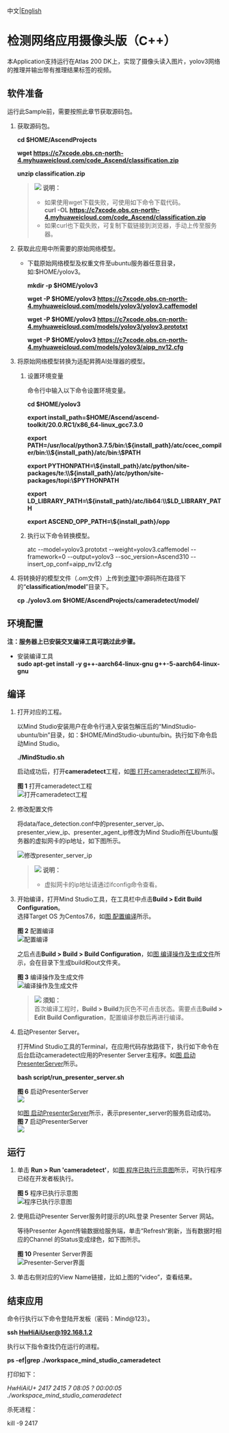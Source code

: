 中文|[English](Readme_EN.md)

# 检测网络应用摄像头版（C++）<a name="ZH-CN_TOPIC_0232337690"></a>  


本Application支持运行在Atlas 200 DK上，实现了摄像头读入图片，yolov3网络的推理并输出带有推理结果标签的视频。 

## 软件准备<a name="zh-cn_topic_0219108795_section181111827718"></a>

运行此Sample前，需要按照此章节获取源码包。

1.  <a name="zh-cn_topic_0228757084_section8534138124114"></a>获取源码包。

    **cd $HOME/AscendProjects**  

    **wget https://c7xcode.obs.cn-north-4.myhuaweicloud.com/code_Ascend/classification.zip** 
              
    **unzip classification.zip**  
    
    >![](public_sys-resources/icon-note.gif) **说明：**   
    >- 如果使用wget下载失败，可使用如下命令下载代码。  
    **curl -OL https://c7xcode.obs.cn-north-4.myhuaweicloud.com/code_Ascend/classification.zip** 
    >- 如果curl也下载失败，可复制下载链接到浏览器，手动上传至服务器。
    
2.  <a name="zh-cn_topic_0219108795_li2074865610364"></a>获取此应用中所需要的原始网络模型。    
 
     -  下载原始网络模型及权重文件至ubuntu服务器任意目录，如:$HOME/yolov3。

        **mkdir -p $HOME/yolov3**

        **wget -P $HOME/yolov3 https://c7xcode.obs.cn-north-4.myhuaweicloud.com/models/yolov3/yolov3.caffemodel** 
 
        **wget -P $HOME/yolov3 https://c7xcode.obs.cn-north-4.myhuaweicloud.com/models/yolov3/yolov3.prototxt**

        **wget -P $HOME/yolov3 https://c7xcode.obs.cn-north-4.myhuaweicloud.com/models/yolov3/aipp_nv12.cfg** 


3.  将原始网络模型转换为适配昇腾AI处理器的模型。  

    1.  设置环境变量
        
        命令行中输入以下命令设置环境变量。

        **cd \$HOME/yolov3**
        
        **export install_path=\$HOME/Ascend/ascend-toolkit/20.0.RC1/x86_64-linux_gcc7.3.0**  

        **export PATH=/usr/local/python3.7.5/bin:\\${install_path}/atc/ccec_compiler/bin:\\${install_path}/atc/bin:\\$PATH**  

        **export PYTHONPATH=\\${install_path}/atc/python/site-packages/te:\\${install_path}/atc/python/site-packages/topi:\\$PYTHONPATH**  

        **export LD_LIBRARY_PATH=\\${install_path}/atc/lib64:\\$LD_LIBRARY_PATH**  

        **export ASCEND_OPP_PATH=\\${install_path}/opp**  

    2.  执行以下命令转换模型。

        atc --model=yolov3.prototxt --weight=yolov3.caffemodel --framework=0 --output=yolov3 --soc_version=Ascend310 --insert_op_conf=aipp_nv12.cfg

    
5.  将转换好的模型文件（.om文件）上传到[步骤1](#zh-cn_topic_0228757084_section8534138124114)中源码所在路径下的“**classification/model**”目录下。
    
     **cp ./yolov3.om \$HOME/AscendProjects/cameradetect/model/**  
  

## 环境配置   

**注：服务器上已安装交叉编译工具可跳过此步骤。**   
      
- 安装编译工具  
  **sudo apt-get install -y g++\-aarch64-linux-gnu g++\-5-aarch64-linux-gnu** 
  

## 编译<a name="zh-cn_topic_0219108795_section3723145213347"></a>

1.  打开对应的工程。

    以Mind Studio安装用户在命令行进入安装包解压后的“MindStudio-ubuntu/bin”目录，如：$HOME/MindStudio-ubuntu/bin。执行如下命令启动Mind Studio。

    **./MindStudio.sh**

    启动成功后，打开**cameradetect**工程，如[图 打开cameradetect工程](#zh-cn_topic_0228461902_zh-cn_topic_0203223265_fig11106241192810)所示。

    **图 1**  打开cameradetect工程<a name="zh-cn_topic_0228461902_zh-cn_topic_0203223265_fig11106241192810"></a>  
    ![](figures/打开cameradetect工程1.png "打开cameradetect工程")

2.  修改配置文件

    将data/face_detection.conf中的presenter_server_ip、presenter_view_ip、presenter_agent_ip修改为Mind Studio所在Ubuntu服务器的虚拟网卡的ip地址，如下图所示。

    ![](figures/presenter_server_ip.png "修改presenter_server_ip")

    >![](public_sys-resources/icon-note.gif) **说明：**    
    >-  虚拟网卡的ip地址请通过ifconfig命令查看。

3.  开始编译，打开Mind Studio工具，在工具栏中点击**Build \> Edit Build Configuration**。  
    选择Target OS 为Centos7.6，如[图 配置编译](#zh-cn_topic_0203223265_fig17414647130)所示。

    **图 2**  配置编译<a name="zh-cn_topic_0203223265_fig17414647130"></a>  
    ![](figures/配置build1.png "配置编译")  
    
    之后点击**Build \> Build \> Build Configuration**，如[图 编译操作及生成文件](#zh-cn_topic_0203223265_fig1741464713019)所示，会在目录下生成build和out文件夹。

    **图 3**  编译操作及生成文件<a name="zh-cn_topic_0203223265_fig1741464713019"></a>  
    ![](figures/编译操作及生成文件1.png "编译操作及生成文件")

    >![](public_sys-resources/icon-notice.gif) **须知：**   
    >首次编译工程时，**Build \> Build**为灰色不可点击状态。需要点击**Build \> Edit Build Configuration**，配置编译参数后再进行编译。 

4.  启动Presenter Server。

    打开Mind Studio工具的Terminal，在应用代码存放路径下，执行如下命令在后台启动cameradetect应用的Presenter Server主程序。如[图 启动PresenterServer](#zh-cn_topic_0228461904_zh-cn_topic_0203223294_fig423515251067)所示。

    **bash script/run_presenter_server.sh**

    **图 6**  启动PresenterServer<a name="zh-cn_topic_0228461904_zh-cn_topic_0203223294_fig423515251067"></a>  
    ![](figures/presentserver1.png)
   
  
    如[图 启动PresenterServer](#zh-cn_topic_0228461904_zh-cn_topic_0203223294_fig423)所示，表示presenter_server的服务启动成功。  
    **图 7**  启动PresenterServer<a name="zh-cn_topic_0228461904_zh-cn_topic_0203223294_fig423"></a>    
    ![](figures/presentserver2.png)
 
## 运行<a name="zh-cn_topic_0219108795_section1620073406"></a>

1.  单击  **Run \> Run 'cameradetect'**，如[图 程序已执行示意图](#zh-cn_topic_0203223265_fig93931954162719)所示，可执行程序已经在开发者板执行。  

    **图 5**  程序已执行示意图<a name="zh-cn_topic_0203223265_fig93931954162719"></a>  
    ![](figures/程序已执行示意图1.png "程序已执行示意图")

2.  使用启动Presenter Server服务时提示的URL登录 Presenter Server 网站。

    等待Presenter Agent传输数据给服务端，单击“Refresh“刷新，当有数据时相应的Channel 的Status变成绿色，如下图所示。

    **图 10**  Presenter Server界面<a name="zh-cn_topic_0228461904_zh-cn_topic_0203223294_fig113691556202312"></a>  
    ![](figures/Presenter-Server界面.png "Presenter-Server界面") 

3.  单击右侧对应的View Name链接，比如上图的“video”，查看结果。
 
## 结束应用

命令行执行以下命令登陆开发板（密码：Mind@123）。

**ssh HwHiAiUser@192.168.1.2**

执行以下指令查找仍在运行的进程。

**ps -ef|grep ./workspace_mind_studio_cameradetect**

打印如下：

*HwHiAiU+  2417  2415  7 08:05 ?        00:00:05 ./workspace_mind_studio_cameradetect*

杀死进程：

kill -9 2417

